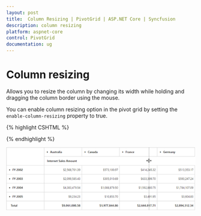 ```yaml
---
layout: post
title:  Column Resizing | PivotGrid | ASP.NET Core | Syncfusion
description: column resizing
platform: aspnet-core
control: PivotGrid
documentation: ug
---
```


# Column resizing

Allows you to resize the column by changing its width while holding and dragging the column border using the mouse.

You can enable column resizing option in the pivot grid by setting the `enable-column-resizing` property to true.

{% highlight CSHTML %}

<ej-pivot-grid id="PivotGrid1" enable-column-resizing="true"></ej-pivot-grid>

{% endhighlight %}

![Column resizing in ASP NET Core pivot grid control](Column-Resizing_images/columnresizing.png)